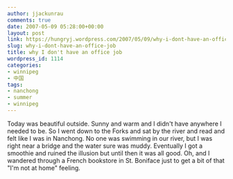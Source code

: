 ```yaml
---
author: jjackunrau
comments: true
date: 2007-05-09 05:28:00+00:00
layout: post
link: https://hungryj.wordpress.com/2007/05/09/why-i-dont-have-an-office-job/
slug: why-i-dont-have-an-office-job
title: why I don't have an office job
wordpress_id: 1114
categories:
- winnipeg
- 中国
tags:
- nanchong
- summer
- winnipeg
---
```


Today was beautiful outside.  Sunny and warm and I didn't have anywhere I needed to be.  So I went down to the Forks and sat by the river and read and felt like I was in Nanchong.  No one was swimming in our river, but I was right near a bridge and the water sure was muddy.  Eventually I got a smoothie and ruined the illusion but until then it was all good.  Oh, and I wandered through a French bookstore in St. Boniface just to get a bit of that "I'm not at home" feeling.
